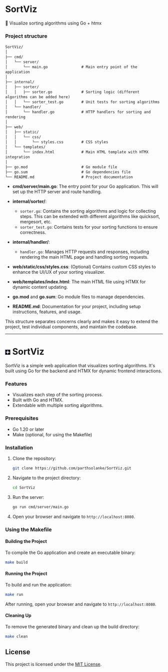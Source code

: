 # SortViz
📶 Visualize sorting algorithms using Go + htmx

### Project structure

```
SortViz/
│
├── cmd/
│   └── server/
│       └── main.go               # Main entry point of the application
│
├── internal/
│   ├── sorter/
│   │   ├── sorter.go             # Sorting logic (different algorithms can be added here)
│   │   └── sorter_test.go        # Unit tests for sorting algorithms
│   └── handler/
│       └── handler.go            # HTTP handlers for sorting and rendering
│
├── web/
│   ├── static/
│   │   └── css/
│   │       └── styles.css        # CSS styles
│   └── templates/
│       └── index.html            # Main HTML template with HTMX integration
│
├── go.mod                        # Go module file
├── go.sum                        # Go dependencies file
└── README.md                     # Project documentation
```

- **cmd/server/main.go**: The entry point for your Go application. This will set up the HTTP server and route handling.

- **internal/sorter/**: 
  - `sorter.go`: Contains the sorting algorithms and logic for collecting steps. This can be extended with different algorithms like quicksort, mergesort, etc.
  - `sorter_test.go`: Contains tests for your sorting functions to ensure correctness.

- **internal/handler/**:
  - `handler.go`: Manages HTTP requests and responses, including rendering the main HTML page and handling sorting requests.

- **web/static/css/styles.css**: (Optional) Contains custom CSS styles to enhance the UI/UX of your sorting visualizer.

- **web/templates/index.html**: The main HTML file using HTMX for dynamic content updating.

- **go.mod** and **go.sum**: Go module files to manage dependencies.

- **README.md**: Documentation for your project, including setup instructions, features, and usage.

This structure separates concerns clearly and makes it easy to extend the project, test individual components, and maintain the codebase.

---

# ![Icon](./web/static/assets/favicon.ico) SortViz

SortViz is a simple web application that visualizes sorting algorithms. It's built using Go for the backend and HTMX for dynamic frontend interactions.

### Features
- Visualizes each step of the sorting process.
- Built with Go and HTMX.
- Extendable with multiple sorting algorithms.

### Prerequisites
- Go 1.20 or later
- Make (optional, for using the Makefile)

### Installation
1. Clone the repository:
    ```bash
    git clone https://github.com/parthsolanke/SortViz.git
    ```
2. Navigate to the project directory:
    ```bash
    cd SortViz
    ```
3. Run the server:
    ```bash
    go run cmd/server/main.go
    ```
4. Open your browser and navigate to `http://localhost:8080`.

### Using the Makefile

#### Building the Project
To compile the Go application and create an executable binary:
```bash
make build
```

#### Running the Project
To build and run the application:
```bash
make run
```

After running, open your browser and navigate to `http://localhost:8080`.

#### Cleaning Up
To remove the generated binary and clean up the build directory:
```bash
make clean
```
## License
This project is licensed under the [MIT License](./LICENSE).
